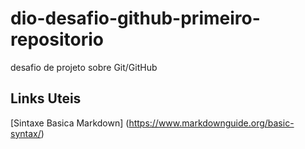 # dio-desafio-github-primeiro-repositorio
desafio de projeto sobre Git/GitHub
## Links Uteis
[Sintaxe Basica Markdown] (https://www.markdownguide.org/basic-syntax/)
